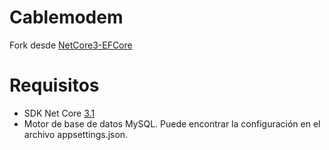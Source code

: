 
# Cablemodem
Fork desde [NetCore3-EFCore](https://github.com/lucianopereira86/NetCore3-EFCore)

# Requisitos
- SDK Net Core [3.1](https://dotnet.microsoft.com/download/dotnet-core/3.1)
- Motor de base de datos MySQL. Puede encontrar la configuración en el archivo appsettings.json.